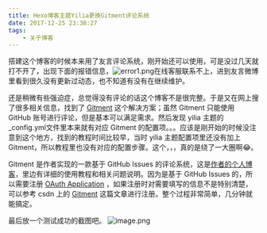 ```yaml
---
title: Hexo博客主题Yilia更换Gitment评论系统
date: 2017-12-25 23:38:27
tags:
	- 关于博客
---
```

搭建这个博客的时候本来用了友言评论系统，刚开始还可以使用，可是没过几天就打不开了，出现下面的报错信息，![error1.png](https://upload-images.jianshu.io/upload_images/1657993-662edf6ec4fd5164.png?imageMogr2/auto-orient/strip%7CimageView2/2/w/1240)在线客服联系不上，进到友言微博里看到很久没有更新过动态，也不知道有没有在继续维护。

还是稍微有些强迫症，总觉得没有评论的话这个博客不是很完整。于是又在网上搜了很多相关信息，找到了 [Gitment](https://github.com/imsun/gitment) 这个解决方案；虽然 Gitment 只能使用 GitHub 账号进行评论，但是基本可以满足需求。然后发现 yilia 主题的_config.yml文件里本来就有对应 Gitment 的配置项。。。应该是刚开始的时候没注意到这个地方，找到的教程时间比较早，当时 yilia 主题配置项里还没有加上 Gitment，所以教程里也没有对应的配置步骤。这个，，，真的是绕了一大圈啊😂。

Gitment 是作者实现的一款基于 GitHub Issues 的评论系统，这是[作者的个人博客](https://imsun.net/posts/gitment-introduction/)，里边有详细的使用教程和相关问题说明。因为是基于 GitHub Issues 的，所以需要注册 [OAuth Application](https://github.com/settings/applications/new) ，如果注册时对需要填写的信息不是特别清楚，可以参考 csdn 上的 [Gitment](https://blog.csdn.net/anttu/article/details/77688004) 这篇文章进行注册。整个过程非常简单，几分钟就能搞定。

最后放一个测试成功的截图吧。
![image.png](https://upload-images.jianshu.io/upload_images/1657993-ff1ff4b0e716dbfc.png?imageMogr2/auto-orient/strip%7CimageView2/2/w/1240)







